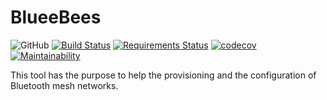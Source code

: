 # BlueeBees

![GitHub](https://img.shields.io/github/license/matheuswhite/bluebees.svg?style=popout)
[![Build Status](https://travis-ci.org/matheuswhite/bluebees.svg?branch=master)](https://travis-ci.org/matheuswhite/bluebees)
[![Requirements Status](https://requires.io/github/matheuswhite/bluebees/requirements.svg?branch=master)](https://requires.io/github/matheuswhite/bluebees/requirements/?branch=master)
[![codecov](https://codecov.io/gh/matheuswhite/bluebees/branch/master/graph/badge.svg)](https://codecov.io/gh/matheuswhite/bluebees)
[![Maintainability](https://api.codeclimate.com/v1/badges/47e7df71e0d21bc5b1c4/maintainability)](https://codeclimate.com/github/matheuswhite/bluebees/maintainability)

This tool has the purpose to help the provisioning and the configuration of Bluetooth mesh networks.
